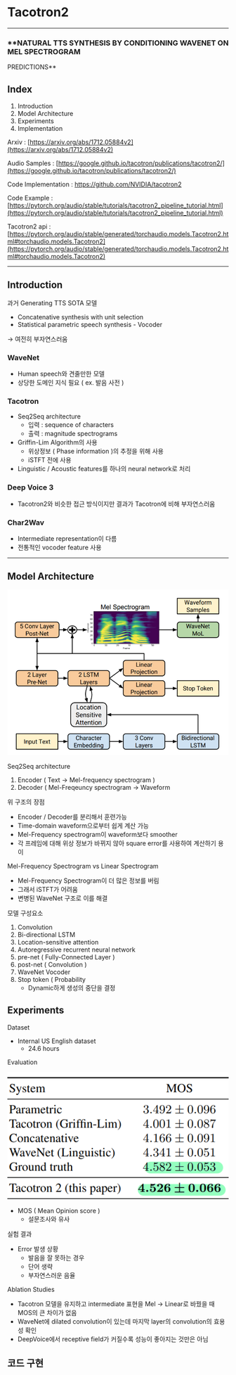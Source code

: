 # Tacotron2

---

### **NATURAL TTS SYNTHESIS BY CONDITIONING WAVENET ON MEL SPECTROGRAM
PREDICTIONS**

## Index

1. Introduction
2. Model Architecture
3. Experiments
4. Implementation

Arxiv : [https://arxiv.org/abs/1712.05884v2](https://arxiv.org/abs/1712.05884v2)

Audio Samples : [https://google.github.io/tacotron/publications/tacotron2/](https://google.github.io/tacotron/publications/tacotron2/)

Code Implementation : https://github.com/NVIDIA/tacotron2

Code Example : [https://pytorch.org/audio/stable/tutorials/tacotron2_pipeline_tutorial.html](https://pytorch.org/audio/stable/tutorials/tacotron2_pipeline_tutorial.html)

Tacotron2 api :  [https://pytorch.org/audio/stable/generated/torchaudio.models.Tacotron2.html#torchaudio.models.Tacotron2](https://pytorch.org/audio/stable/generated/torchaudio.models.Tacotron2.html#torchaudio.models.Tacotron2)

---

## Introduction

과거 Generating TTS SOTA 모델

- Concatenative synthesis with unit selection
- Statistical parametric speech synthesis - Vocoder

→ 여전히 부자연스러움

### WaveNet

- Human speech와 견줄만한 모델
- 상당한 도메인 지식 필요 ( ex. 발음 사전 )

### Tacotron

- Seq2Seq architecture
    - 입력 : sequence of characters
    - 출력 : magnitude spectrograms
- Griffin-Lim Algorithm의 사용
    - 위상정보 ( Phase information )의 추정을 위해 사용
    - iSTFT 전에 사용
- Linguistic / Acoustic features를 하나의 neural network로 처리

### Deep Voice 3

- Tacotron2와 비슷한 접근 방식이지만 결과가 Tacotron에 비해 부자연스러움

### Char2Wav

- Intermediate representation이 다름
- 전통적인 vocoder feature 사용

---

## Model Architecture

![model.png](Tacotron2/model.png)

Seq2Seq architecture

1. Encoder ( Text → Mel-frequency spectrogram )
2. Decoder ( Mel-Freqeuncy spectrogram → Waveform

위 구조의 장점

- Encoder / Decoder를 분리해서 훈련가능
- Time-domain waveform으로부터 쉽게 계산 가능
- Mel-Frequency spectrogram이 waveform보다 smoother
- 각 프레임에 대해 위상 정보가 바뀌지 않아 square error를 사용하여 계산하기 용이

Mel-Frequency Spectrogram vs Linear Spectrogram

- Mel-Frequency Spectrogram이 더 많은 정보를 버림
- 그래서 iSTFT가 어려움
- 변병된 WaveNet 구조로 이를 해결

모델 구성요소

1. Convolution
2. Bi-directional LSTM
3. Location-sensitive attention
4. Autoregressive recurrent neural network
5. pre-net ( Fully-Connected Layer )
6. post-net ( Convolution )
7. WaveNet Vocoder
8. Stop token ( Probability
    - Dynamic하게 생성의 중단을 결정

## Experiments

Dataset

- Internal US English dataset
    - 24.6 hours

Evaluation

![exp.png](Tacotron2/exp.png)

- MOS ( Mean Opinion score )
    - 설문조사와 유사

실험 결과

- Error 발생 상황
    - 발음을 잘 못하는 경우
    - 단어 생략
    - 부자연스러운 음율

Ablation Studies

- Tacotron 모델을 유지하고 intermediate 표현을 Mel → Linear로 바꿨을 때 MOS의 큰 차이가 없음
- WaveNet에 dilated convolution이 있는데 마지막 layer의 convolution의 효용성 확인
- DeepVoice에서 receptive field가 커질수록 성능이 좋아지는 것만은 아님

## 코드 구현
